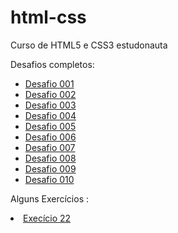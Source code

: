 # html-css
 Curso de HTML5 e CSS3 estudonauta

Desafios completos: 

 <ul>
 <li><a href="https://waltergazotto.github.io/html-css/desafios/desafio001/index.html" target="_blank">Desafio 001</a></li>

<li><a href="https://waltergazotto.github.io/html-css/desafios/desafio002/index.html" target="_blank">Desafio 002</a></li>

<li><a href="https://waltergazotto.github.io/html-css/desafios/desafio003/index.html" target="_blank">Desafio 003</a></li>

<li><a href="https://waltergazotto.github.io/html-css/desafios/desafio004/index.html" target="_blank">Desafio 004</a></li>

<li><a href="https://waltergazotto.github.io/html-css/desafios/desafio005/index.html" target="_blank">Desafio 005</a></li>

<li><a href="https://waltergazotto.github.io/html-css/desafios/desafio006/index.html" target="_blank">Desafio 006</a></li>

<li><a href="https://waltergazotto.github.io/html-css/desafios/desafio007/index.html" target="_blank">Desafio 007</a></li>

<li><a href="https://waltergazotto.github.io/html-css/desafios/desafio008/index.html" target="_blank">Desafio 008</a></li>

<li><a href="https://waltergazotto.github.io/html-css/desafios/desafio009/index.html" target="_blank">Desafio 009</a></li>

<li><a href="https://waltergazotto.github.io/html-css/desafios/desafio010/index.html" target="_blank">Desafio 010</a></li>
</ul>

Alguns Exercícios :
<li><a href="https://waltergazotto.github.io/html-css/exercicios/ex022/fundo006.html" targer="_blank">Execício 22</a></li>
